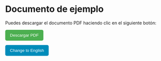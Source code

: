 <!DOCTYPE html>
<html lang="es">
<head>
  <meta charset="UTF-8">
  <meta name="viewport" content="width=device-width, initial-scale=1.0">
  <title>Traducción de Idioma</title>
  <style>
    button {
      padding: 10px 15px;
      color: white;
      border: none;
      border-radius: 5px;
      cursor: pointer;
    }
    #boton-descarga {
      background-color: #4CAF50;
    }
    #boton-cambiar-idioma {
      background-color: #008CBA;
    }
  </style>
</head>
<body>
  <h1 id="titulo">Documento de ejemplo</h1>
  <p id="descripcion">Puedes descargar el documento PDF haciendo clic en el siguiente botón:</p>

  <p>
    <a href="./pdf/index.pdf" download>
      <button id="boton-descarga">
        Descargar PDF
      </button>
    </a>
  </p>

  <p>
    <button id="boton-cambiar-idioma" onclick="cambiarIdioma()">
      Change to English
    </button>
  </p>

  <p id="idioma-actual" style="display: none;">es</p>

  <script>
    function cambiarIdioma() {
      const elementos = {
        titulo: document.getElementById('titulo'),
        descripcion: document.getElementById('descripcion'),
        botonDescarga: document.getElementById('boton-descarga'),
        botonCambiarIdioma: document.getElementById('boton-cambiar-idioma'),
        idiomaActual: document.getElementById('idioma-actual'),
      };

      const textos = {
        es: {
          titulo: 'Documento de ejemplo',
          descripcion: 'Puedes descargar el documento PDF haciendo clic en el siguiente botón:',
          botonDescarga: 'Descargar PDF',
          botonCambiarIdioma: 'Change to English',
          idiomaActual: 'es',
        },
        en: {
          titulo: 'Example Document',
          descripcion: 'You can download the PDF document by clicking the button below:',
          botonDescarga: 'Download PDF',
          botonCambiarIdioma: 'Cambiar a Español',
          idiomaActual: 'en',
        }
      };

      const nuevoIdioma = elementos.idiomaActual.innerText === 'es' ? 'en' : 'es';

      // Cambia el texto de los elementos según el idioma seleccionado
      for (const [clave, valor] of Object.entries(textos[nuevoIdioma])) {
        if (elementos[clave]) {
          elementos[clave].innerText = valor;
        }
      }

      // Actualiza el idioma actual
      elementos.idiomaActual.innerText = nuevoIdioma;
    }
  </script>
</body>
</html>
